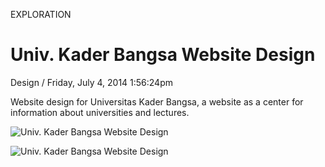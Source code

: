 <p class="type">EXPLORATION</p>

# Univ. Kader Bangsa Website Design

<p class="meta">Design  /  Friday, July 4, 2014 1:56:24pm</p>

Website design for Universitas Kader Bangsa, a website as a center for information about universities and lectures.

![Univ. Kader Bangsa Website Design](https://farooq-agent.web.app/assets/images/works/details/128-univ-kader-bangsa-website-design/2a.jpg)

![Univ. Kader Bangsa Website Design](https://farooq-agent.web.app/assets/images/works/large/MK9khiqO_work_image.jpg)
